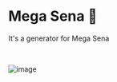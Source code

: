 <h1>Mega Sena 🥇</h1>
<p>It's a generator for Mega Sena</p>
</br>

![image](https://github.com/user-attachments/assets/dc6a863d-9815-463c-9173-41f017749896)


